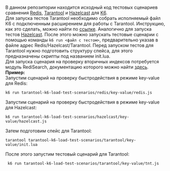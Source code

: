 В данном репозитории находится исходный код тестовых сценариев сравнения [Redis](https://redis.io/), [Tarantool](https://www.tarantool.io/) и [Hazelcast](https://hazelcast.com/) для [K6](https://k6.io/).   
Для запуска тестов Tarantool необходимо собрать исполняемый файл К6 с подключенным расширением для работы с Tarantool. Инструкцию, как это сделать, можно найти по [ссылке](https://github.com/tarantool/xk6-tarantool). Аналогично для запуска тестов [Hazelcast](https://github.com/LinaProg/xk6-hazelcast).
После этого можно запускать тестовые сценарии с помощью команды `k6 run <файл с тестом>`, предварительно указав в файле адрес Redis/Hazelcast/Tarantool. Перед запуском тестов для Tarantool нужно подготовить структуру спейса, для этого предназначены скрипты под названием init.lua.   
Для запуска сценария на проверку вторичных индексов потребуется  модуль RediSearch, документацию которого можно найти [здесь](https://redis.io/docs/stack/search/).   
**Пример:**   
Запустим сценарий на проверку быстродействия в режиме key-value для Redis:

    k6 run tarantool-k6-load-test-scenarios/redis/key-value/redis.js

Запустим сценарий на проверку быстродействия в режиме key-value для Hazelcast:

    k6 run tarantool-k6-load-test-scenarios/hazelcast/key-value/hazelcast.js
Затем подготовим спейс для Tarantool:

    tarantool tarantool-k6-load-test-scenarios/tarantool/key-value/init.lua
 После этого запустим тестовый сценарий для Tarantool:

     k6 run tarantool-k6-load-test-scenarios/tarantool/key-value/tnt.js
